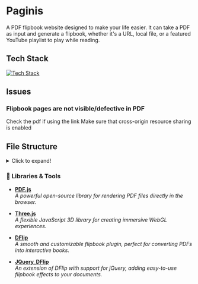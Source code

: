 # Paginis
A PDF flipbook website designed to make your life easier. It can take a PDF as input and generate a flipbook, whether it's a URL, local file, or a featured YouTube playlist to play while reading.


## Tech Stack
[![Tech Stack](https://skillicons.dev/icons?i=threejs,js,jquery,css,html,tailwindcss,svg)](https://skillicons.dev)


## Issues

### Flipbook pages are not visible/defective in PDF
Check the pdf if using the link Make sure that cross-origin resource sharing is enabled 

## File Structure
<details>
<summary>Click to expand!</summary>
This flipbook plugin is jQuery-based. Basically, you can copy the files in folder to your working directory. You don't need to include the lib folder..

```sh
└── 📁pdf-flipbook
    └── 📁lib
        └── 📁css
            └── min.css
            └── style.css
            └── themify-icons.min.css
        └── 📁fonts
            └── themify.eot
            └── themify.svg
            └── themify.ttf
            └── themify.woff
        └── 📁images
            └── 📁pdfjs
            └── 📁textures
                └── white.jpg
            └── loading.gif
            └── viewer.svg
        └── 📁js
            └── 📁libs
                └── 📁cmaps
                └── compatibility.js
                └── jquery.min.js
                └── mockup.min.js
                └── pdf.min.js
                └── pdf.worker.min.js
                └── three.min.js
            └── dflip.min.js
            └── load.js
            └── quotes.js
        └── 📁sound
            └── turn.mp3
            └── turn2.mp3
            └── turn2a.mp3
            └── turn3.mp3
    └── .gitignore
    └── index.html
    └── README.md

```

## File Template
And ensure the following files are included in the html.

CSS:
```css
<!-- Flipbook StyleSheet -->
<link href="http://www.yoursite.com/dflip/css/dflip.css" rel="stylesheet" type="text/css">

<!-- Icons Stylesheet -->
<link href="http://www.yoursite.com/dflip/css/themify-icons.css" rel="stylesheet" type="text/css">     
```
JavaScript:

Note: Include them just before </body> tag. Don't use them in head.

```javascript
<!-- jQuery 1.9.1 or above -->
<script src="http://www.yoursite.com/dflip/js/libs/jquery.min.js" type="text/javascript"></script>

<!-- Flipbook main Js file -->
<script src="http://www.yoursite.com/dflip/js/dflip.min.js" type="text/javascript"></script>     
```
Basic HTML Template
```html
    <html>
    <head>
    <meta charset="utf-8">
    <meta http-equiv="X-UA-Compatible" content="IE=edge">
    <title>Basic HTML Template</title>

    <!-- Flipbook StyleSheet -->
    <link href="http://www.yoursite.com/dflip/css/dflip.css" rel="stylesheet" type="text/css">

    <!-- Icons Stylesheet -->
    <link href="http://www.yoursite.com/dflip/css/themify-icons.css" rel="stylesheet" type="text/css">

    </head>
    <body>
    <div class="_df_thumb" id="df_manual_thumb" source="location of pdf.pdf" thumb="location of thumbnail.jpg"> PDF Example</div >
    <!-- Refer to other examples on how to create different types of flipbook -->

    <!-- jQuery 1.9.1 or above -->
    <script src="http://www.yoursite.com/dflip/js/libs/jquery.min.js" type="text/javascript"></script>

    <!-- Flipbook main Js file -->
    <script src="http://www.yoursite.com/dflip/js/dflip.min.js" type="text/javascript"></script>

    </body>
    </html>
```
Create Flipbook through Button lightbox.
```html
<div class="_df_button"
    source="http://www.yoursite.com/books/dflip manual.pdf"
    id="df_manual_button">
    Button
</div>
```
</details>

### 🔗 Libraries & Tools

- **[PDF.js](https://mozilla.github.io/pdf.js/)**  
  _A powerful open-source library for rendering PDF files directly in the browser._

- **[Three.js](https://threejs.org/)**  
  _A flexible JavaScript 3D library for creating immersive WebGL experiences._

- **[DFlip](https://github.com/dearhive/dearflip-js-flipbook)**  
  _A smooth and customizable flipbook plugin, perfect for converting PDFs into interactive books._

- **[JQuery_DFlip](https://www.icootoo.com/pdf/documentation.html)**  
  _An extension of DFlip with support for jQuery, adding easy-to-use flipbook effects to your documents._ 
